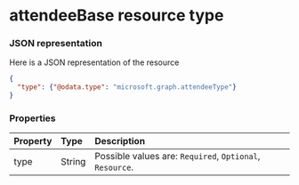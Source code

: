 # attendeeBase resource type



### JSON representation

Here is a JSON representation of the resource

<!-- {
  "blockType": "resource",
  "optionalProperties": [

  ],
  "@odata.type": "microsoft.graph.attendeebase"
}-->

```json
{
  "type": {"@odata.type": "microsoft.graph.attendeeType"}
}

```
### Properties
| Property	   | Type	|Description|
|:---------------|:--------|:----------|
|type|String| Possible values are: `Required`, `Optional`, `Resource`.|

<!-- uuid: 8fcb5dbc-d5aa-4681-8e31-b001d5168d79
2015-10-25 14:57:30 UTC -->
<!-- {
  "type": "#page.annotation",
  "description": "attendeeBase resource",
  "keywords": "",
  "section": "documentation",
  "tocPath": ""
}-->